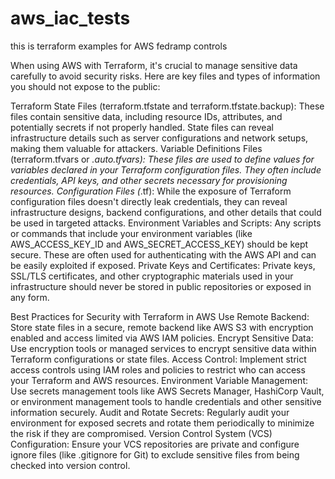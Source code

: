 # aws_iac_tests
this is terraform examples for AWS fedramp controls

When using AWS with Terraform, it's crucial to manage sensitive data carefully to avoid security risks. Here are key files and types of information you should not expose to the public:

Terraform State Files (terraform.tfstate and terraform.tfstate.backup): These files contain sensitive data, including resource IDs, attributes, and potentially secrets if not properly handled. State files can reveal infrastructure details such as server configurations and network setups, making them valuable for attackers.
Variable Definitions Files (terraform.tfvars or *.auto.tfvars): These files are used to define values for variables declared in your Terraform configuration files. They often include credentials, API keys, and other secrets necessary for provisioning resources.
Configuration Files (*.tf): While the exposure of Terraform configuration files doesn't directly leak credentials, they can reveal infrastructure designs, backend configurations, and other details that could be used in targeted attacks.
Environment Variables and Scripts: Any scripts or commands that include your environment variables (like AWS_ACCESS_KEY_ID and AWS_SECRET_ACCESS_KEY) should be kept secure. These are often used for authenticating with the AWS API and can be easily exploited if exposed.
Private Keys and Certificates: Private keys, SSL/TLS certificates, and other cryptographic materials used in your infrastructure should never be stored in public repositories or exposed in any form.

Best Practices for Security with Terraform in AWS
Use Remote Backend: Store state files in a secure, remote backend like AWS S3 with encryption enabled and access limited via AWS IAM policies.
Encrypt Sensitive Data: Use encryption tools or managed services to encrypt sensitive data within Terraform configurations or state files.
Access Control: Implement strict access controls using IAM roles and policies to restrict who can access your Terraform and AWS resources.
Environment Variable Management: Use secrets management tools like AWS Secrets Manager, HashiCorp Vault, or environment management tools to handle credentials and other sensitive information securely.
Audit and Rotate Secrets: Regularly audit your environment for exposed secrets and rotate them periodically to minimize the risk if they are compromised.
Version Control System (VCS) Configuration: Ensure your VCS repositories are private and configure ignore files (like .gitignore for Git) to exclude sensitive files from being checked into version control.
